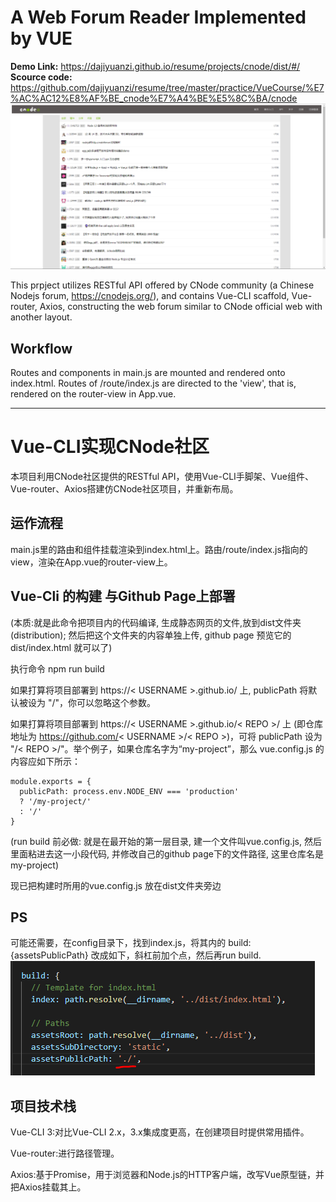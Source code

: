 # A Web Forum Reader Implemented by VUE  
**Demo Link:** https://dajiyuanzi.github.io/resume/projects/cnode/dist/#/
**Scource code:** https://github.com/dajiyuanzi/resume/tree/master/practice/VueCourse/%E7%AC%AC12%E8%AF%BE_cnode%E7%A4%BE%E5%8C%BA/cnode  
![cnode](https://github.com/dajiyuanzi/resume/blob/master/projects/cnode/cnode.PNG)
  
This prpject utilizes RESTful API offered by CNode community (a Chinese Nodejs forum, https://cnodejs.org/), and contains Vue-CLI scaffold, Vue-router, Axios, constructing the web forum similar to CNode official web with another layout.

## Workflow
Routes and components in main.js are mounted and rendered onto index.html. Routes of /route/index.js are directed to the 'view', that is, rendered on the router-view in App.vue.
    
****
  
# Vue-CLI实现CNode社区
本项目利用CNode社区提供的RESTful API，使用Vue-CLI手脚架、Vue组件、Vue-router、Axios搭建仿CNode社区项目，并重新布局。
  
## 运作流程
main.js里的路由和组件挂载渲染到index.html上。路由/route/index.js指向的view，渲染在App.vue的router-view上。
  
## Vue-Cli 的构建 与Github Page上部署 
(本质:就是此命令把项目内的代码编译, 生成静态网页的文件,放到dist文件夹(distribution); 然后把这个文件夹的内容单独上传, github page 预览它的 dist/index.html 就可以了)

执行命令 npm run build

如果打算将项目部署到 https://< USERNAME >.github.io/ 上, publicPath 将默认被设为 "/"，你可以忽略这个参数。

如果打算将项目部署到 https://< USERNAME >.github.io/< REPO >/ 上 (即仓库地址为 https://github.com/< USERNAME >/< REPO >)，可将 publicPath 设为 "/< REPO >/"。举个例子，如果仓库名字为“my-project”，那么 vue.config.js 的内容应如下所示：
```
module.exports = {
  publicPath: process.env.NODE_ENV === 'production'
  ? '/my-project/'
  : '/'
}
```
(run build 前必做:  就是在最开始的第一层目录, 建一个文件叫vue.config.js, 然后里面粘进去这一小段代码, 并修改自己的github page下的文件路径, 这里仓库名是my-project)

现已把构建时所用的vue.config.js 放在dist文件夹旁边
  
## PS
可能还需要，在config目录下，找到index.js，将其内的 build:{assetsPublicPath} 改成如下，斜杠前加个点，然后再run build.
![path_fix](https://github.com/dajiyuanzi/resume/blob/master/projects/cnode/path_fix.png)
  
## 项目技术栈
Vue-CLI 3:对比Vue-CLI 2.x，3.x集成度更高，在创建项目时提供常用插件。

Vue-router:进行路径管理。

Axios:基于Promise，用于浏览器和Node.js的HTTP客户端，改写Vue原型链，并把Axios挂载其上。

